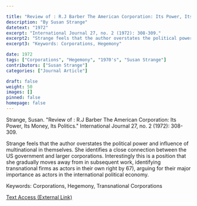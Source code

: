 ```yaml
---

title: "Review of : R.J Barber The American Corporation: Its Power, Its Money, Its Politics"
description: "By Susan Strange"
datetext: "1972"
excerpt: "International Journal 27, no. 2 (1972): 308-309."
excerpt2: "Strange feels that the author overstates the political power and influence of multinational in themselves. She identifies a close connection between the US government and larger corporations. Interestingly this is a position that she gradually moves away from in subsequent work, identifying transnational firms as actors in their own right by 67), arguing for their major importance as actors in the international political economy."
excerpt3: "Keywords: Corporations, Hegemony"

date: 1972
tags: ["Corporations", "Hegemony", "1970's", "Susan Strange"]
contributors: ["Susan Strange"]
categories: ["Journal Article"]

draft: false
weight: 50
images: []
pinned: false
homepage: false
---
```


Strange, Susan. "Review of : R.J Barber The American Corporation: Its Power, Its Money, Its Politics." International Journal 27, no. 2 (1972): 308-309.

Strange feels that the author overstates the political power and influence of multinational in themselves. She identifies a close connection between the US government and larger corporations. Interestingly this is a position that she gradually moves away from in subsequent work, identifying transnational firms as actors in their own right by 67), arguing for their major importance as actors in the international political economy.

Keywords: Corporations, Hegemony, Transnational Corporations

[Text Access (External Link)](Link)
